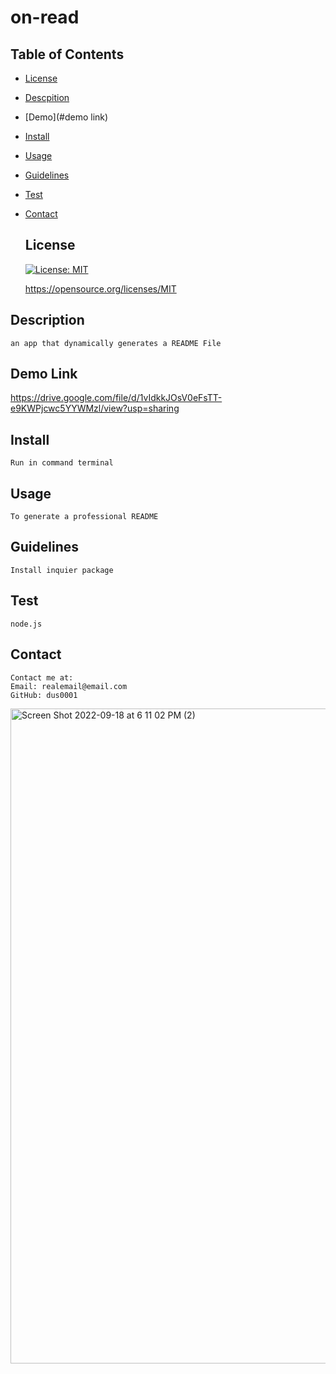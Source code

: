 # on-read

  ## Table of Contents
  * [License](#license)
  * [Descpition](#descrpition)
  * [Demo](#demo link)
  * [Install](#install)
  * [Usage](#usage)
  * [Guidelines](#guidlines)
  * [Test](#test)
  * [Contact](#contact)

  
     ## License

    [![License: MIT](https://img.shields.io/badge/License-MIT-yellow.svg)](https://opensource.org/licenses/MIT)

    https://opensource.org/licenses/MIT
    

  ## Description
    an app that dynamically generates a README File
    
  ## Demo Link
  https://drive.google.com/file/d/1vIdkkJOsV0eFsTT-e9KWPjcwc5YYWMzl/view?usp=sharing

  ## Install
    Run in command terminal
  ## Usage
    To generate a professional README
  ## Guidelines
    Install inquier package

  ## Test
    node.js
  ## Contact
    Contact me at:
    Email: realemail@email.com
    GitHub: dus0001

<img width="1048" alt="Screen Shot 2022-09-18 at 6 11 02 PM (2)" src="https://user-images.githubusercontent.com/109925067/195751984-4a59461a-d980-4d28-af64-f61de69f67d0.png">



